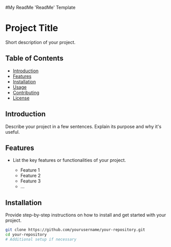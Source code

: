 #My ReadMe 'ReadMe' Template
# Project Title

Short description of your project.

## Table of Contents

- [Introduction](#introduction)
- [Features](#features)
- [Installation](#installation)
- [Usage](#usage)
- [Contributing](#contributing)
- [License](#license)

## Introduction

Describe your project in a few sentences. Explain its purpose and why it's useful.

## Features

- List the key features or functionalities of your project.

  - Feature 1
  - Feature 2
  - Feature 3
  - ...

## Installation

Provide step-by-step instructions on how to install and get started with your project.

```bash
git clone https://github.com/yourusername/your-repository.git
cd your-repository
# Additional setup if necessary
